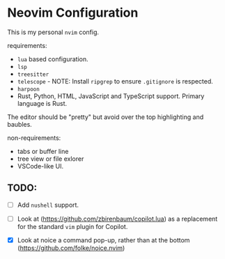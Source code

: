 # Neovim Configuration

This is my personal `nvim` config.

requirements:

- `lua` based configuration.
- `lsp` 
- `treesitter`
- `telescope` - NOTE: Install `ripgrep` to ensure `.gitignore` is respected.
- `harpoon`
- Rust, Python, HTML, JavaScript and TypeScript support. Primary language is Rust.

The editor should be "pretty" but avoid over the top highlighting and baubles.

non-requirements:

- tabs or buffer line
- tree view or file exlorer
- VSCode-like UI.

## TODO:

- [ ] Add `nushell` support.
- [ ] Look at (https://github.com/zbirenbaum/copilot.lua) as a replacement for the standard `vim` plugin for Copilot.
- [X] Look at noice a command pop-up, rather than at the bottom (https://github.com/folke/noice.nvim)

